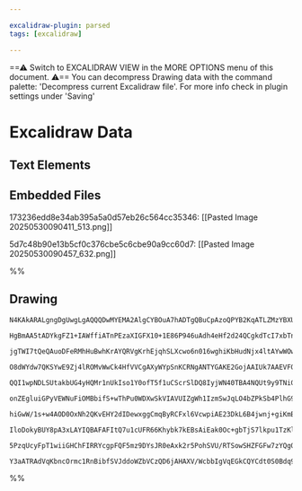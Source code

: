 ```yaml
---

excalidraw-plugin: parsed
tags: [excalidraw]

---
```

==⚠  Switch to EXCALIDRAW VIEW in the MORE OPTIONS menu of this document. ⚠== You can decompress Drawing data with the command palette: 'Decompress current Excalidraw file'. For more info check in plugin settings under 'Saving'


# Excalidraw Data

## Text Elements
## Embedded Files
173236edd8e34ab395a5a0d57eb26c564cc35346: [[Pasted Image 20250530090411_513.png]]

5d7c48b90e13b5cf0c376cbe5c6cbe90a9cc60d7: [[Pasted Image 20250530090457_632.png]]

%%
## Drawing
```compressed-json
N4KAkARALgngDgUwgLgAQQQDwMYEMA2AlgCYBOuA7hADTgQBuCpAzoQPYB2KqATLZMzYBXUtiRoIACyhQ4zZAHoFAc0JRJQgEYA6bGwC2CgF7N6hbEcK4OCtptbErHALRY8RMpWdx8Q1TdIEfARcZgRmBShcZQUebQBGAAYEmjoghH0EDihmbgBtcDBQMBKIEm4MQgBNACsofABlAEkAJRaEABUKAHlmUgANZgBBNgBHVJLIWEQKwn1opH5SzG5n

HgBmAA5tADYkgFZ1+IAWffiATnPEzaXIGFX10+1E86P946uAdh4eHf2d24QCgkdTcI7xbTnfabfY8RLxT6vb58QqQSQIQjKaTcU7xQHWZTBbiJQHMKCkNgAawQAGE2Pg2KQKuTrMw4LhAtkJqVNLhsJTlBShBxiHSGUyJCyOGyOVkoNzIAAzQj4RqwIkSQQeBUQMkU6kAdRBkm4KMmuvJVIQDXV4nQWvKgKFWI44VyaDxqIgbHZ2DU9w9iRJXsFw

jgTWI7tQeQAuoDFeRMhHuBwhKrAYQRVgKrhEjqhSLXcwo6n016wghiKbHudNjx4ltAYwWOwuGh9k2mKxOAA5ThibifTanRLrP7HDPMAAi6Sgle4ioIYUBmmEIoAosFMtkS2n8IChHBiLg51WPZ9jps9okeMcduceDcvUQOJSU3vAQz+fO0Iv8MvyyiKAhCjCBEBFTNlB1ZVgmTCQEXWDYdkrYhNgQR5cE0dYoVwfZc2IfZPgQTRfmwf5jmwbB1kO

O8dWYdw7QKSYwE9Zj4lROMvWwCk4HfVVCgAXyWYpSnKCRNgANTYGAKE2GojAAIUk7AAEVFQAKW6AAZDhPmUKtAWmO0ynmZRFi9FY0E+T5tHWb5Nmso5jniQ4oUBANUGcR5jm0R9EWha4kgck5AWBYhQTQI44lHT5CMuS99lHAEvXRTFsTQDYbOuc5rM2BF4g2aj8Q4Qk7WDc09StMVGWZchpXZTl5RXPkBQLUV6RqyU6plRroJVNUYA1e16UdQD9

QQI1wpNDLSUtakbUG4yHQMr1nUkIso1Y0ofT5f1uCScrSlDQ8IyjWN40TBA4NQUt9y9TNiGzCRcHifM12IDa+LuiqEB/VBjhvTYHKvZLzWbbs21QGFOxbXt+ztJJ1jHX59neScZ2CU8FyXBAV3ezcMjlXcy3NQ9jyx89L2vHgcsSD5P0zN80Fuz82G/M9UD/ACKqAkCKnAxwSr62COYgfZiE+bBL00K4EAbTR9mwRVEioz4dmwTQEEV9XNauXBzk

onZEgluiGPyVEWNuFiOMBbifS+wThPu0WDXwSkVIAVUIZgWh1IzmSwJqLO4bZPkSb4PlhG9H0fJ9zQ85xnJ2XzEpeVGdkvMPQdKMKIqhwFUqxeUMo7L0CSGw6BDm2kOoldAAGJ4jl5udV5fljpFaq6+gbqGrlYWBqG3URpWnnxsmvOzVKSr5ttCplrevx1rdfbAR2v1YH2oNAWO8NI3yTjzQTXAkw5ln7qzSz0FwHhF8LFfmY/ctfo5ly1Z+Aqfh

hiGwW/1s+w4AOD0OxNh2QKvEHY2dIDewxggCmqByRCFxl6VcwpiAE23DkL6B4jwnj+giKmBxji/GcgzV82Dnxs2pBzLmyDzRzkwMXdA+ZKAdEDhUaCnAoANEIEYO0cJ4xcIAGInxVB5Uu9DA5DCIMoSGEBgiKiDmDJgUBzAEGkZiORUB7a2y4bgTMTBrrn3NIyTEmYCBsMYRw/EQhtHtFYHw7giC6GlBfAgAAEhiIu+0U6CXAIfCAuA4BwBtHg7g

IloDokyBUY8pA3xLAYIQBAFAFItQ7u1cUFR66Khybk7kEBsAiEak0Oc+gbTjS7lkpu1TzKlEKaQYppTUntzapUrqrI+5cgSfUxpGQhH9QWkPBe3SilyhKRkcpVoJ7TV4CMhpYzSmTNnoteeI98k9IWRkFowgXQP1QFtApozsjjP0N0X0e1AyHUOfM45pShHCNEfgcRczen6HudkHhjiMpXI2bcjIlioAaNkRUBRSjIC/KgCc0JpBAUNLYBQdEuAz

5PzqUcyFpT1wiiGHChFIRRYcgpFQF5mz9DYsJR0eAxk2r5PohSVU/RTSowSHZFGFw7zYQgQk2l9J8BVG4O8fYCQdjWVvA+Om9YJGQCMGwAw4SvT0AIEgnx+U7zHEdoUa5rztloM+hIalCTBQkE+fwq5hriA2gQLxdsBrSAkAALJsEepizCwQaE4xtSQNpqARKQAUvSUWpBlC8gABT1k+NQXgCII1hojckfYABKHU7RlBpg5BUQNIaNgkl4OsbNWb

Y3aATRAdVqKbncOrmc1RnBibfSVJddoWZbVCzQD6jAHAXV/WcbbIgVqEGkCQYCdt0S0Bdq9MIeoBinH9oQCWyAdgagIGwDkBo7a4AOqde2zQrrsb/hcYEpdhBGAdBlfgOV9DKXz3SAezgOpClkgMBSmYj8SauKoX9WhF0DANCvVWyGH7nyhEBQeo9J6HYlAEuAISdAYLhHCRBgSQA===
```
%%
